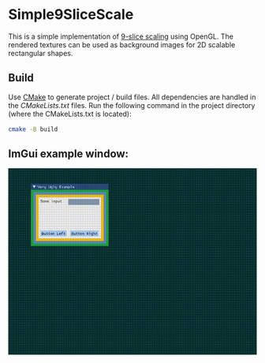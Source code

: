 # Simple9SliceScale
This is a simple implementation of [9-slice scaling](https://en.wikipedia.org/wiki/9-slice_scaling) using OpenGL. The rendered textures can be used as background images for 2D scalable rectangular shapes.

## Build
Use [CMake](https://cmake.org/download/) to generate project / build files. All dependencies are handled in the *CMakeLists.txt* files.
Run the following command in the project directory (where the CMakeLists.txt is located):
```bash
cmake -B build
```

## ImGui example window:
![Example](example.gif)

